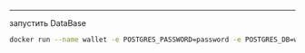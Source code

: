 ***
запустить DataBase
```bash
docker run --name wallet -e POSTGRES_PASSWORD=password -e POSTGRES_DB=wallet -d -p 5432:5432 postgres
```

